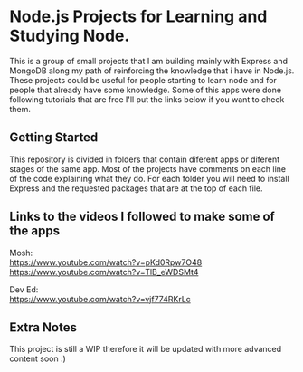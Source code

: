 # Node.js Projects for Learning and Studying Node.
This is a group of small projects that I am building mainly with Express and MongoDB along my path of reinforcing the knowledge that i have in Node.js. These projects could be useful for people starting to learn node and for people that already have some knowledge. Some of this apps were done following tutorials that are free I'll put the links below if you want to check them.
## Getting Started
This repository is divided in folders that contain diferent apps or diferent stages of the same app. Most of the projects have comments on each line of the code explaining what they do. For each folder you will need to install Express and the requested packages that are at the top of each file.
## Links to the videos I followed to make some of the apps
Mosh:  
https://www.youtube.com/watch?v=pKd0Rpw7O48  
https://www.youtube.com/watch?v=TlB_eWDSMt4  
  
Dev Ed:  
https://www.youtube.com/watch?v=vjf774RKrLc
## Extra Notes
This project is still a WIP therefore it will be updated with more advanced content soon :)
